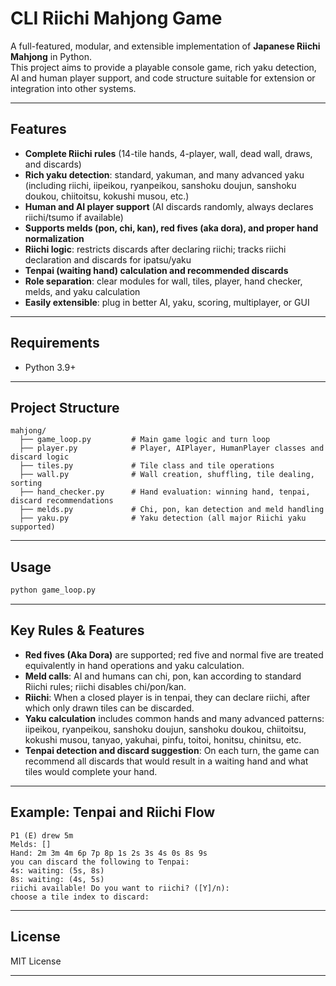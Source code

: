 # CLI Riichi Mahjong Game 

A full-featured, modular, and extensible implementation of **Japanese Riichi Mahjong** in Python.  
This project aims to provide a playable console game, rich yaku detection, AI and human player support, and code structure suitable for extension or integration into other systems.

---

## Features

- **Complete Riichi rules** (14-tile hands, 4-player, wall, dead wall, draws, and discards)
- **Rich yaku detection**: standard, yakuman, and many advanced yaku (including riichi, iipeikou, ryanpeikou, sanshoku doujun, sanshoku doukou, chiitoitsu, kokushi musou, etc.)
- **Human and AI player support** (AI discards randomly, always declares riichi/tsumo if available)
- **Supports melds (pon, chi, kan), red fives (aka dora), and proper hand normalization**
- **Riichi logic**: restricts discards after declaring riichi; tracks riichi declaration and discards for ipatsu/yaku
- **Tenpai (waiting hand) calculation and recommended discards**
- **Role separation**: clear modules for wall, tiles, player, hand checker, melds, and yaku calculation
- **Easily extensible**: plug in better AI, yaku, scoring, multiplayer, or GUI

---

## Requirements

- Python 3.9+ 

---

## Project Structure

```
mahjong/
  ├── game_loop.py         # Main game logic and turn loop
  ├── player.py            # Player, AIPlayer, HumanPlayer classes and discard logic
  ├── tiles.py             # Tile class and tile operations
  ├── wall.py              # Wall creation, shuffling, tile dealing, sorting
  ├── hand_checker.py      # Hand evaluation: winning hand, tenpai, discard recommendations
  ├── melds.py             # Chi, pon, kan detection and meld handling
  ├── yaku.py              # Yaku detection (all major Riichi yaku supported)
```

---

## Usage

```bash
python game_loop.py
```
---

## Key Rules & Features

- **Red fives (Aka Dora)** are supported; red five and normal five are treated equivalently in hand operations and yaku calculation.
- **Meld calls**: AI and humans can chi, pon, kan according to standard Riichi rules; riichi disables chi/pon/kan.
- **Riichi**: When a closed player is in tenpai, they can declare riichi, after which only drawn tiles can be discarded.
- **Yaku calculation** includes common hands and many advanced patterns:  
  iipeikou, ryanpeikou, sanshoku doujun, sanshoku doukou, chiitoitsu, kokushi musou, tanyao, yakuhai, pinfu, toitoi, honitsu, chinitsu, etc.
- **Tenpai detection and discard suggestion**: On each turn, the game can recommend all discards that would result in a waiting hand and what tiles would complete your hand.

---

## Example: Tenpai and Riichi Flow

```
P1 (E) drew 5m
Melds: []
Hand: 2m 3m 4m 6p 7p 8p 1s 2s 3s 4s 0s 8s 9s
you can discard the following to Tenpai:
4s: waiting: (5s, 8s)
8s: waiting: (4s, 5s)
riichi available! Do you want to riichi? ([Y]/n):
choose a tile index to discard:
```

---



## License

MIT License

---

